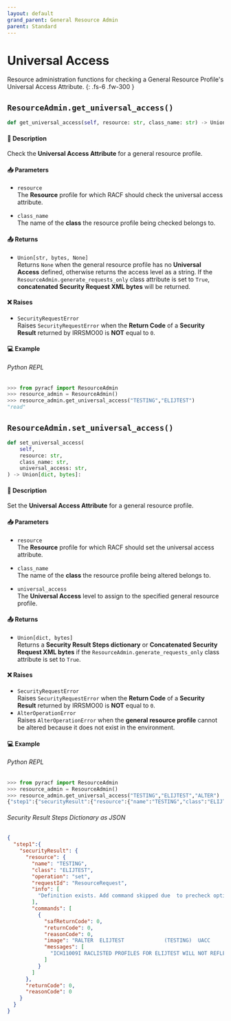 ```yaml
---
layout: default
grand_parent: General Resource Admin
parent: Standard
---
```


# Universal Access

Resource administration functions for checking a General Resource Profile's Universal Access Attribute. 
{: .fs-6 .fw-300 }

## `ResourceAdmin.get_universal_access()`

```python
def get_universal_access(self, resource: str, class_name: str) -> Union[str, bytes, None]:
```

#### 📄 Description

Check the **Universal Access Attribute** for a general resource profile.

#### 📥 Parameters
* `resource`<br>
  The **Resource** profile for which RACF should check the universal access attribute.

* `class_name`<br>
  The name of the **class** the resource profile being checked belongs to.

#### 📤 Returns
* `Union[str, bytes, None]`<br>
  Returns `None` when the general resource profile has no **Universal Access** defined, otherwise returns the access level as a string. If the `ResourceAdmin.generate_requests_only` class attribute is set to `True`, **concatenated Security Request XML bytes** will be returned.

#### ❌ Raises
* `SecurityRequestError`<br>
  Raises `SecurityRequestError` when the **Return Code** of a **Security Result** returned by IRRSMO00 is **NOT** equal to `0`.

#### 💻 Example

###### Python REPL
```python
>>> from pyracf import ResourceAdmin
>>> resource_admin = ResourceAdmin()
>>> resource_admin.get_universal_access("TESTING","ELIJTEST")
"read"
```

## `ResourceAdmin.set_universal_access()`

```python
def set_universal_access(
    self,
    resource: str,
    class_name: str,
    universal_access: str,
) -> Union[dict, bytes]:
```

#### 📄 Description

Set the **Universal Access Attribute** for a general resource profile.

#### 📥 Parameters
* `resource`<br>
  The **Resource** profile for which RACF should set the universal access attribute.

* `class_name`<br>
  The name of the **class** the resource profile being altered belongs to.

* `universal_access`<br>
  The **Universal Access** level to assign to the specified general resource profile.

#### 📤 Returns
* `Union[dict, bytes]`<br>
  Returns a **Security Result Steps dictionary** or **Concatenated Security Request XML bytes** if the `ResourceAdmin.generate_requests_only` class attribute is set to `True`.

#### ❌ Raises
* `SecurityRequestError`<br>
  Raises `SecurityRequestError` when the **Return Code** of a **Security Result** returned by IRRSMO00 is **NOT** equal to `0`.
* `AlterOperationError`<br>
  Raises `AlterOperationError` when the **general resource profile** cannot be altered because it does not exist in the environment.

#### 💻 Example

###### Python REPL
```python
>>> from pyracf import ResourceAdmin
>>> resource_admin = ResourceAdmin()
>>> resource_admin.get_universal_access("TESTING","ELIJTEST","ALTER")
{"step1":{"securityResult":{"resource":{"name":"TESTING","class":"ELIJTEST","operation":"set","requestId":"ResourceRequest","info":["Definition exists. Add command skipped due  to precheck option"],"commands":[{"safReturnCode":0,"returnCode":0,"reasonCode":0,"image":"RALTER  ELIJTEST             (TESTING)  UACC        (Alter)","messages":["ICH11009I RACLISTED PROFILES FOR ELIJTEST WILL NOT REFLECT THE UPDATE(S) UNTIL A SETROPTS REFRESH IS ISSUED."]}]},"returnCode":0,"reasonCode":0}}}
```

###### Security Result Steps Dictionary as JSON
```json
{
  "step1":{
    "securityResult": {
      "resource": {
        "name": "TESTING",
        "class": "ELIJTEST",
        "operation": "set",
        "requestId": "ResourceRequest",
        "info": [
          "Definition exists. Add command skipped due  to precheck option"
        ],
        "commands": [
          {
            "safReturnCode": 0,
            "returnCode": 0,
            "reasonCode": 0,
            "image": "RALTER  ELIJTEST             (TESTING)  UACC        (Alter)",
            "messages": [
              "ICH11009I RACLISTED PROFILES FOR ELIJTEST WILL NOT REFLECT THE UPDATE(S) UNTIL A SETROPTS REFRESH IS ISSUED."
            ]
          }
        ]
      },
      "returnCode": 0,
      "reasonCode": 0
    }
  }
}
```